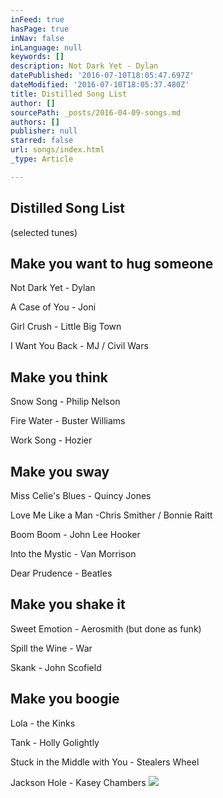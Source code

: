 ```yaml
---
inFeed: true
hasPage: true
inNav: false
inLanguage: null
keywords: []
description: Not Dark Yet - Dylan
datePublished: '2016-07-10T18:05:47.697Z'
dateModified: '2016-07-10T18:05:37.480Z'
title: Distilled Song List
author: []
sourcePath: _posts/2016-04-09-songs.md
authors: []
publisher: null
starred: false
url: songs/index.html
_type: Article

---
```

## Distilled Song List

(selected tunes)

## Make you want to hug someone

Not Dark Yet - Dylan

A Case of You - Joni

Girl Crush - Little Big Town

I Want You Back - MJ / Civil Wars

## Make you think

Snow Song - Philip Nelson

Fire Water - Buster Williams

Work Song - Hozier

## Make you sway

Miss Celie's Blues - Quincy Jones

Love Me Like a Man -Chris Smither / Bonnie Raitt

Boom Boom - John Lee Hooker

Into the Mystic - Van Morrison

Dear Prudence - Beatles

## Make you shake it

Sweet Emotion - Aerosmith (but done as funk)

Spill the Wine - War

Skank - John Scofield

## Make you boogie

Lola - the Kinks

Tank - Holly Golightly

Stuck in the Middle with You - Stealers Wheel

Jackson Hole - Kasey Chambers
![](https://the-grid-user-content.s3-us-west-2.amazonaws.com/47a16a9a-c8fb-48fc-8c83-bdf23890c7b4.jpg)